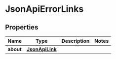 
# JsonApiErrorLinks

## Properties
Name | Type | Description | Notes
------------ | ------------- | ------------- | -------------
**about** | [**JsonApiLink**](JsonApiLink.md) |  | 



